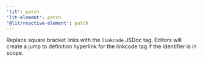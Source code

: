 ```yaml
---
'lit': patch
'lit-element': patch
'@lit/reactive-element': patch
---
```


Replace square bracket links with the `linkcode` JSDoc tag.
Editors will create a jump to definition hyperlink for the linkcode tag if the identifier is in scope.
